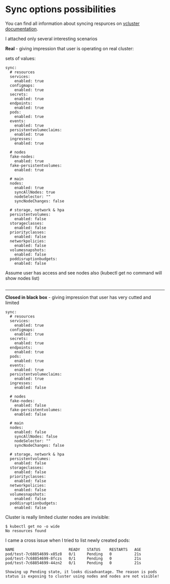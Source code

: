 # Sync options possibilities
You can find all information about syncing respurces on [vcluster documentation](https://www.vcluster.com/docs/architecture/synced-resources).

I attached only several interesting scenarios


**Real** - giving impression that user is operating on real cluster:

sets of values:

```
sync:
  # resources
  services:
    enabled: true
  configmaps:
    enabled: true
  secrets:
    enabled: true
  endpoints:
    enabled: true
  pods:
    enabled: true
  events:
    enabled: true
  persistentvolumeclaims:
    enabled: true
  ingresses:
    enabled: true

  # nodes
  fake-nodes:
    enabled: true 
  fake-persistentvolumes:
    enabled: true 

  # main
  nodes:
    enabled: true
    syncAllNodes: true
    nodeSelector: ""
    syncNodeChanges: false
  
  # storage, network & hpa
  persistentvolumes:
    enabled: false
  storageclasses:
    enabled: false
  priorityclasses:
    enabled: false
  networkpolicies:
    enabled: false
  volumesnapshots:
    enabled: false
  poddisruptionbudgets:
    enabled: false
```
Assume user has access and see nodes also (kubectl get no command will show nodes list)

```

```

---

**Closed in black box** - giving impression that user has very cutted and limited

```
sync:
  # resources
  services:
    enabled: true
  configmaps:
    enabled: true
  secrets:
    enabled: true
  endpoints:
    enabled: true
  pods:
    enabled: true
  events:
    enabled: true
  persistentvolumeclaims:
    enabled: true
  ingresses:
    enabled: false

  # nodes
  fake-nodes:
    enabled: false 
  fake-persistentvolumes:
    enabled: false 

  # main
  nodes:
    enabled: false
    syncAllNodes: false
    nodeSelector: ""
    syncNodeChanges: false
  
  # storage, network & hpa
  persistentvolumes:
    enabled: false
  storageclasses:
    enabled: false
  priorityclasses:
    enabled: false
  networkpolicies:
    enabled: false
  volumesnapshots:
    enabled: false
  poddisruptionbudgets:
    enabled: false
```

Cluster is really limited cluster nodes are invisible:

```
$ kubectl get no -o wide
No resources found
```

I came a cross issue when I tried to list newly created pods:

```
NAME                        READY   STATUS    RESTARTS   AGE
pod/test-7c68854699-x85z8   0/1     Pending   0          21s
pod/test-7c68854699-8fczs   0/1     Pending   0          21s
pod/test-7c68854699-44zn2   0/1     Pending   0          21s
```

`Showing up Pending state, it looks disadvantage. The reason is pods status is exposing to cluster using nodes and nodes are not visible!`
